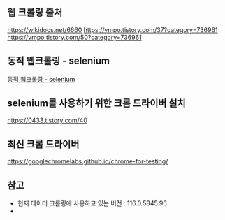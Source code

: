 ## 웹 크롤링 출처
https://wikidocs.net/6660
https://vmpo.tistory.com/37?category=736961
https://vmpo.tistory.com/50?category=736961

## 동적 웹크롤링 - selenium
[동적 웹크롤링 - selenium](https://wikidocs.net/137914)

## selenium를 사용하기 위한 크롬 드라이버 설치
https://0433.tistory.com/40

## 최신 크롬 드라이버
https://googlechromelabs.github.io/chrome-for-testing/

## 참고
- 현재 데이터 크롤링에 사용하고 있는 버전 : 116.0.5845.96
- 
